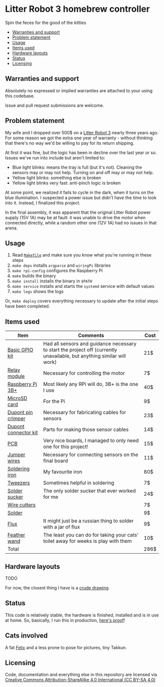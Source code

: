 # Litter Robot 3 homebrew controller

Spin the feces for the good of the kitties

<!-- toc -->

- [Warranties and support](#warranties-and-support)
- [Problem statement](#problem-statement)
- [Usage](#usage)
- [Items used](#items-used)
- [Hardware layouts](#hardware-layouts)
- [Status](#status)
- [Licensing](#licensing)

<!-- tocstop -->

## Warranties and support

Absolutely no expressed or implied warranties are attached to your using this codebase.

Issue and pull request submissions are welcome.

## Problem statement

My wife and I dropped over 500$ on a [Litter Robot 3](https://www.litter-robot.com/litter-robot-3.html) nearly three years ago. For some reason we got the extra one year of warranty - without thinking that there's no way we'd be willing to pay for its return shipping.

At first it was fine, but the logic has been in decline over the last year or so. Issues we've run into include but aren't limited to:

- Blue light blinks: means the tray is full (but it's not). Cleaning the sensors may or may not help. Turning on and off may or may not help.
- Yellow light blinks: something else is broken
- Yellow light blinks very fast: anti-pinch logic is broken

At some point, we realized it fails to cycle in the dark, when it turns on the blue illumination. I suspected a power issue but didn't have the time to look into it. Instead, I finalized this project.

In the final assembly, it was apparent that the original Litter Robot power supply (15V 1A) may be at fault: it was unable to drive the motor when connected directly, while a random other one (12V 1A) had no issues in that arena.

## Usage

1. Read [`Makefile`](Makefile) and make sure you know what you're running in these steps
1. `make deps` installs `argparse` and `wiringPi` libraries
1. `make rpi-config` configures the Raspberry Pi
1. `make` builds the binary
1. `make install` installs the binary in `$PATH`
1. `make service` installs and starts the `systemd` service with default values
1. `make logs` shows the logs

Or, `make deploy` covers everything necessary to update after the initial steps have been completed.

## Items used

Item | Comments | Cost
-|-|-
[Basic GPIO kit](https://www.amazon.com/gp/product/B01MATM4XF) | Had all sensors and guidance necessary to start the project off (currently unavailable, but anything similar will work) | 21$
[Relay module](https://www.amazon.com/gp/product/B00E0NTPP4) | Necessary for controlling the motor | 7$
[Raspberry Pi 3B+](https://www.amazon.com/gp/product/B07BDR5PDW) | Most likely any RPi will do, 3B+ is the one I use | 40$
[MicroSD card](https://www.amazon.com/gp/product/B0749KG1JK) | For the Pi | 9$
[Dupont pin crimper](https://www.amazon.com/gp/product/B00OMM4YUY) | Necessary for fabricating cables for sensors | 23$
[Dupont connector kit](https://www.amazon.com/gp/product/B01G0I0ZZK) | Parts for making those sensor cables | 14$
[PCB](https://www.amazon.com/gp/product/B07BF8Z3HS) | Very nice boards, I managed to only need one for this project! | 15$
[Jumper wires](https://www.amazon.com/gp/product/B07CJYSL2T) | Necessary for connecting sensors on the final board | 11$
[Soldering iron](https://www.amazon.com/gp/product/B003H6NN2Q) | My favourite iron | 80$
[Tweezers](https://www.amazon.com/gp/product/B00FZPEWI6) | Sometimes helpful in soldering | 7$
[Solder sucker](https://www.amazon.com/gp/product/B002MJMXD4) | The only solder sucker that ever worked for me | 24$
[Wire cutters](https://www.amazon.com/gp/product/B07GR7QF63) | | 7$
[Solder](https://www.amazon.com/gp/product/B072K22JRT) |  | 9$
[Flux](https://www.amazon.com/gp/product/B008ZIV85A) | It might just be a russian thing to solder with a jar of flux | 9$
[Feather wand](https://www.amazon.com/gp/product/B00LZUCIL8) | The least you can do for taking your cats' toilet away for weeks is play with them | 10$
Total | | 286$

## Hardware layouts

TODO

For now, the closest thing I have is a [crude drawing](assets/project-pictures/03.jpg).

## Status

This code is relatively stable, the hardware is finished, installed and is in use at home. So, basically, I run this in production, [here's proof](project-pictures)!

## Cats involved

A fat [Felix](cat-pictures) and a less prone to pose for pictures, tiny Takkun.

## Licensing

Code, documentation and everything else in this repository are licensed via [Creative Commons Attribution-ShareAlike 4.0 International (CC BY-SA 4.0)](https://creativecommons.org/licenses/by-sa/4.0/legalcode)

